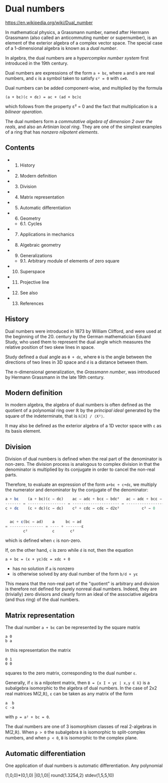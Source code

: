 # Dual numbers

https://en.wikipedia.org/wiki/Dual_number

In mathematical physics, a Grassmann number, named after Hermann Grassmann (also called an anticommuting number or supernumber), is an element of the exterior algebra of a complex vector space. The special case of a 1-dimensional algebra is known as a *dual number*.

In algebra, the dual numbers are a *hypercomplex number system* first introduced in the 19th century.

Dual numbers are expressions of the form `a + bε`, where `a` and `b` are real numbers, and `ε` is a symbol taken to satisfy `ε² = 0` with `ε≠0`.

Dual numbers can be added component-wise, and multiplied by the formula

    (a + bε)(c + dε) = ac + (ad + bc)ε

which follows from the property ε² = 0 and the fact that multiplication is a *bilinear operation*.

The dual numbers form a *commutative algebra of dimension 2 over the reals*, and also an *Artinian local ring*. They are one of the simplest examples of a ring that has *nonzero nilpotent elements*.

## Contents
- 1. History
- 2. Modern definition
- 3. Division
- 4. Matrix representation
- 5. Automatic differentiation
- 6. Geometry
  - 6.1. Cycles
- 7. Applications in mechanics
- 8. Algebraic geometry
- 9. Generalizations
  - 9.1. Arbitrary module of elements of zero square
- 10. Superspace
- 11. Projective line
- 12. See also
- 13. References

## History

Dual numbers were introduced in 1873 by William Clifford, and were used at the beginning of the 20. century by the German mathematician Eduard Study, who used them to represent the dual angle which measures the relative position of two skew lines in space.

Study defined a dual angle as `θ + dε`, where `θ` is the angle between the directions of two lines in 3D space and `d` is a distance between them.

The n-dimensional generalization, the *Grassmann number*, was introduced by Hermann Grassmann in the late 19th century.

## Modern definition

In modern algebra, the algebra of dual numbers is often defined as the quotient of a polynomial ring over ℝ by the *principal ideal* generated by the square of the indeterminate, that is `ℝ[X] / ⟨X²⟩`.

It may also be defined as the exterior algebra of a 1D vector space with `ε` as its basis element.

## Division

Division of dual numbers is defined when the real part of the denominator is non-zero. The division process is analogous to complex division in that the denominator is multiplied by its conjugate in order to cancel the non-real parts.

Therefore, to evaluate an expression of the form `a+bε ÷ c+dε`, we multiply the numerator and denominator by the conjugate of the denominator:

```js
a + bε    (a + bε)(c − dε)    ac − adε + bcε − bdε²   ac − adε + bcε − 0
------- = ----------------- = --------------------- = ------------------
c + dε    (c + dε)(c − dε)    c² + cdε − cdε − d2ε²          c² − 0


  ac + ε(bc − ad)    a     bc − ad
= --------------- = ---- + -------ε
        c²           c       c²
```

which is defined when `c` is non-zero.

If, on the other hand, `c` is zero while `d` is not, then the equation

    a + bε = (x + yε)dε = xdε + 0

- has no solution if `a` is nonzero
- is otherwise solved by any dual number of the form ⁠`b/d + yε`

This means that the non-real part of the "quotient" is arbitrary and division is therefore not defined for purely nonreal dual numbers. Indeed, they are (trivially) zero divisors and clearly form an ideal of the associative algebra (and thus ring) of the dual numbers.

## Matrix representation

The dual number `a + bε` can be represented by the square matrix

    a 0
    b a

In this representation the matrix 

    0 1
    0 0

squares to the zero matrix, corresponding to the dual number `ε`.

Generally, if `ε` is a nilpotent matrix, then `B = {x I + yε | x,y ∈ ℝ}` is a subalgebra isomorphic to the algebra of dual numbers. In the case of 2x2 real matrices M(2,ℝ), `ε` can be taken as any matrix of the form

    a  b
    c -a

with `p = a² + bc = 0`.

The dual numbers are one of 3 isomorphism classes of real 2-algebras in M(2,ℝ). When `p > 0` the subalgebra `B` is isomorphic to split-complex numbers, and when `p < 0`, `B` is isomorphic to the complex plane.

## Automatic differentiation

One application of dual numbers is automatic differentiation. Any polynomial

(1,0,0)*(0,1,0)
|(0,1,0)|
round(1.3254,2)
stdev(1,5,5,10)
